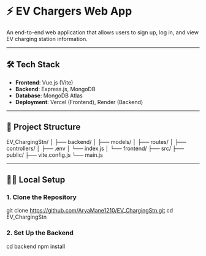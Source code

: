 # ⚡ EV Chargers Web App

An end-to-end web application that allows users to sign up, log in, and view EV charging station information.

---

## 🛠 Tech Stack

- **Frontend**: Vue.js (Vite)
- **Backend**: Express.js, MongoDB
- **Database**: MongoDB Atlas
- **Deployment**: Vercel (Frontend), Render (Backend)

---

## 🚀 Project Structure

EV_ChargingStn/
│
├── backend/
│ ├── models/
│ ├── routes/
│ ├── controllers/
│ ├── .env
│ └── index.js
│
└── frontend/
├── src/
├── public/
├── vite.config.js
└── main.js

---


## 🧑‍💻 Local Setup

### 1. Clone the Repository

git clone https://github.com/AryaMane1210/EV_ChargingStn.git
cd EV_ChargingStn

### 2. Set Up the Backend
cd backend
npm install


